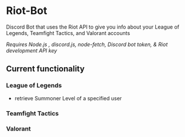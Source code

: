 # Riot-Bot
Discord Bot that uses the Riot API to give you info about your League of Legends, Teamfight Tactics, and Valorant accounts

*Requires Node.js , discord.js, node-fetch, Discord bot token, & Riot development API key*

## Current functionality
### League of Legends
- retrieve Summoner Level of a specified user

### Teamfight Tactics

### Valorant
